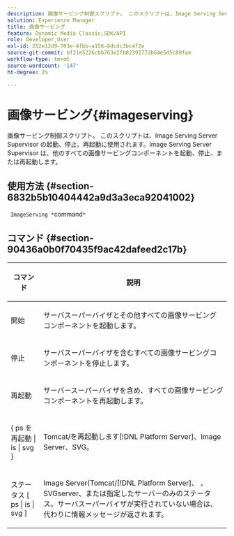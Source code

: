 ```yaml
---
description: 画像サービング制御スクリプト。 このスクリプトは、Image Serving Server Supervisor の起動、停止、再起動に使用されます。Image Serving Server Supervisor は、他のすべての画像サービングコンポーネントを起動、停止、または再起動します。
solution: Experience Manager
title: 画像サービング
feature: Dynamic Media Classic,SDK/API
role: Developer,User
exl-id: 252e12d9-703e-4fbb-a156-8dcdc3bc4f2e
source-git-commit: bf31e5226cbb763e2fb82391772b64e5d5c89fae
workflow-type: tm+mt
source-wordcount: '147'
ht-degree: 2%

---
```


# 画像サービング{#imageserving}

画像サービング制御スクリプト。 このスクリプトは、Image Serving Server Supervisor の起動、停止、再起動に使用されます。Image Serving Server Supervisor は、他のすべての画像サービングコンポーネントを起動、停止、または再起動します。

## 使用方法 {#section-6832b5b10404442a9d3a3eca92041002}

` ImageServing *`command`*`

## コマンド {#section-90436a0b0f70435f9ac42dafeed2c17b}

<table id="table_692C6A043F9747C88929FF20373EC88C"> 
 <thead> 
  <tr> 
   <th colname="col1" class="entry"> <p>コマンド </p> </th> 
   <th colname="col2" class="entry"> <p>説明 </p> </th> 
  </tr> 
 </thead>
 <tbody> 
  <tr> 
   <td colname="col1"> <p> <span class="codeph"> 開始 </span> </p> </td> 
   <td colname="col2"> <p> サーバスーパーバイザとその他すべての画像サービングコンポーネントを起動します。 </p> </td> 
  </tr> 
  <tr> 
   <td colname="col1"> <p> <span class="codeph"> 停止 </span> </p> </td> 
   <td colname="col2"> <p> サーバスーパーバイザを含むすべての画像サービングコンポーネントを停止します。 </p> </td> 
  </tr> 
  <tr> 
   <td colname="col1"> <p> <span class="codeph"> 再起動 </span> </p> </td> 
   <td colname="col2"> <p>サーバースーパーバイザを含め、すべての画像サービングコンポーネントを再起動します。 </p> </td> 
  </tr> 
  <tr> 
   <td colname="col1"> <p> <span class="codeph"> { ps を再起動 | is | svg } </span> </p> </td> 
   <td colname="col2"> <p> Tomcat/を再起動します[!DNL Platform Server]、Image Server、SVG。 </p> </td> 
  </tr> 
  <tr> 
   <td colname="col1"> <p> <span class="codeph"> ステータス [ ps | is | svg ] </span> </p> </td> 
   <td colname="col2"> <p>Image Server(Tomcat/[!DNL Platform Server]、 、SVGserver、または指定したサーバーのみのステータス。サーバスーパーバイザが実行されていない場合は、代わりに情報メッセージが返されます。 </p> </td> 
  </tr> 
 </tbody> 
</table>
